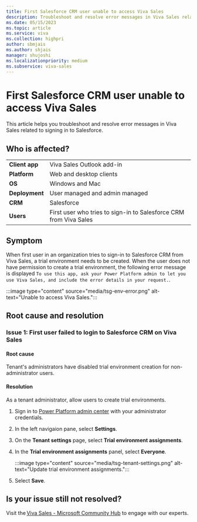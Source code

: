 ```yaml
---
title: First Salesforce CRM user unable to access Viva Sales
description: Troubleshoot and resolve error messages in Viva Sales related to signing in to Salesforce.
ms.date: 05/15/2023
ms.topic: article
ms.service: viva
ms.collection: highpri
author: sbmjais
ms.author: shjais
manager: shujoshi
ms.localizationpriority: medium
ms.subservice: viva-sales
---
```


# First Salesforce CRM user unable to access Viva Sales

This article helps you troubleshoot and resolve error messages in Viva Sales related to signing in to Salesforce.

## Who is affected?

|  |  |
|---------|---------|
|**Client app**     |  Viva Sales Outlook add-in        |
|**Platform**     | Web and desktop clients         |
|**OS**     | Windows and Mac         |
|**Deployment**     | User managed and admin managed       |
|**CRM**     | Salesforce        |
|**Users**     | First user who tries to sign-in to Salesforce CRM from Viva Sales   |

## Symptom

When first user in an organization tries to sign-in to Salesforce CRM from Viva Sales, a trial environment needs to be created. When the user does not have permission to create a trial environment, the following error message is displayed `To use this app, ask your Power Platform admin to let you use Viva Sales, and include the error details in your request.`.

:::image type="content" source="media/tsg-env-error.png" alt-text="Unable to access Viva Sales.":::

## Root cause and resolution

### Issue 1: First user failed to login to Salesforce CRM on Viva Sales

#### Root cause

Tenant's administrators have disabled trial environment creation for non-administrator users. 

#### Resolution

As a tenant administrator, allow users to create trial environments.

1. Sign in to [Power Platform admin center](https://admin.powerplatform.microsoft.com/) with your administrator credentials.

2. In the left navigaion pane, select **Settings**.

3. On the **Tenant settings** page, select **Trial environment assignments**.

4. In the **Trial environment assignments** panel, select **Everyone**.

    :::image type="content" source="media/tsg-tenant-settings.png" alt-text="Update trial environment assignments.":::

5. Select **Save**.

## Is your issue still not resolved?

Visit the [Viva Sales - Microsoft Community Hub](https://techcommunity.microsoft.com/t5/viva-sales/bd-p/VivaSales) to engage with our experts.
